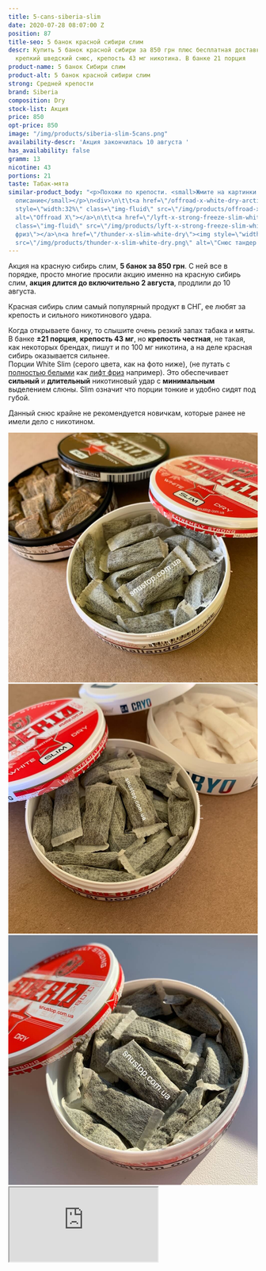 ```yaml
---
title: 5-cans-siberia-slim
date: 2020-07-28 08:07:00 Z
position: 87
title-seo: 5 банок красной сибири слим
descr: Купить 5 банок красной сибири за 850 грн плюс бесплатная доставка. Сибирь очень
  крепкий шведский снюс, крепость 43 мг никотина. В банке 21 порция
product-name: 5 банок Сибири слим
product-alt: 5 банок красной сибири слим
strong: Средней крепости
brand: Siberia
composition: Dry
stock-list: Акция
price: 850
opt-price: 850
image: "/img/products/siberia-slim-5cans.png"
availability-descr: 'Акция закончилась 10 августа '
has_availability: false
gramm: 13
nicotine: 43
portions: 21
taste: Табак-мята
similar-product_body: "<p>Похожи по крепости. <small>Жмите на картинки и читайте полное
  описание</small></p>\n<div>\n\t\t<a href=\"/offroad-x-white-dry-arctic-explorer\"><img
  style=\"width:32%\" class=\"img-fluid\" src=\"/img/products/offroad-x-white-dry-arctic-explorer.jpg\"
  alt=\"Offroad X\"></a>\n\t\t<a href=\"/lyft-x-strong-freeze-slim-white\"><img style=\"width:32%\"
  class=\"img-fluid\" src=\"/img/products/lyft-x-strong-freeze-slim-white.png\" alt=\"Лифт
  фриз\"></a>\n<a href=\"/thunder-x-slim-white-dry\"><img style=\"width:32%\" class=\"img-fluid\"
  src=\"/img/products/thunder-x-slim-white-dry.png\" alt=\"Снюс тандер х слим\"></a>\n</div>"
---
```


Акция на красную сибирь слим, **5 банок за 850 грн**. С ней все в порядке, просто многие просили акцию именно на красную сибирь слим, **акция длится до включительно 2 августа**, продлили до 10 августа.

Красная сибирь слим самый популярный продукт в СНГ, ее любят за крепость и сильного никотинового удара.

Когда открываете банку, то слышите очень резкий запах табака и мяты. В банке **±21 порция**, **крепость 43 мг**, но **крепость честная**, не такая, как некоторых брендах, пишут и по 100 мг никотина, а на деле красная сибирь оказывается сильнее.<br>
Порции White Slim (серого цвета, как на фото ниже), (не путать с [полностью белыми](/all-white-snus) как [лифт фриз](/lyft-x-strong-freeze-slim-white) например). Это обеспечивает **сильный** и **длительный** никотиновый удар с **минимальным** выделением слюны. Slim означит что порции тонкие и удобно сидят под губой.

Данный снюс крайне не рекомендуется новичкам, которые ранее не имели дело с никотином.

<div class="popup-gallery d-flex mb-2">
	<a class="mr-2" href="/img/products/siberia-white-dry-slim/siberia-slim-open-and-brown.jpg" title="Красная сибирь слим порции, а сзади <a href='/siberia-brown-slim'>коричневая слим</a>"><img class="img-fluid" src="/img/products/siberia-white-dry-slim/siberia-slim-open-and-brown.jpg" alt="Красная сибирь слим"></a>
	<a class="mr-2" href="/img/products/siberia-white-dry-slim/siberia-open-and-cryo.jpg" title="Красная сибирь самый крепкий шведский снюс, на заднем фоне <a href='/g4-cryo-slim-all-white-super-strong'>белый ванильный крио</a>"><img class="img-fluid" src="/img/products/siberia-white-dry-slim/siberia-open-and-cryo.jpg" alt="Красная сибирь слим white dry"></a>
	<a href="/img/products/siberia-white-dry-slim/siberia-white-dry-slim-open-portion.jpg" title="Порции на солнце"><img class="img-fluid" src="/img/products/siberia-white-dry-slim/siberia-white-dry-slim-open-portion.jpg" alt="Красная сибирь слим открытая, порции"></a>
</div>
<div class="embed-responsive embed-responsive-16by9 mb-3">
  <iframe class="embed-responsive-item" src="https://www.youtube.com/embed/OYQ3cSQTXl8" allowfullscreen></iframe>
</div>